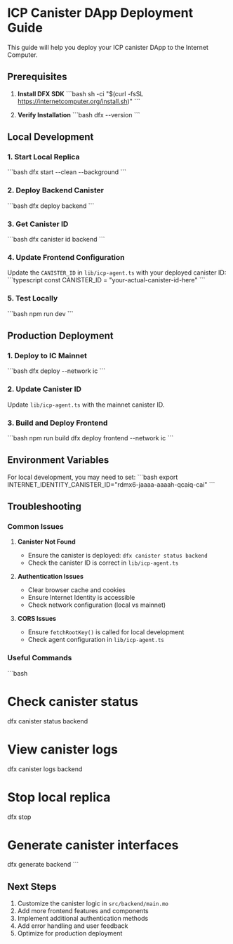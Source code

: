 # ICP Canister DApp Deployment Guide

This guide will help you deploy your ICP canister DApp to the Internet Computer.

## Prerequisites

1. **Install DFX SDK**
   \`\`\`bash
   sh -ci "$(curl -fsSL https://internetcomputer.org/install.sh)"
   \`\`\`

2. **Verify Installation**
   \`\`\`bash
   dfx --version
   \`\`\`

## Local Development

### 1. Start Local Replica
\`\`\`bash
dfx start --clean --background
\`\`\`

### 2. Deploy Backend Canister
\`\`\`bash
dfx deploy backend
\`\`\`

### 3. Get Canister ID
\`\`\`bash
dfx canister id backend
\`\`\`

### 4. Update Frontend Configuration
Update the `CANISTER_ID` in `lib/icp-agent.ts` with your deployed canister ID:
\`\`\`typescript
const CANISTER_ID = "your-actual-canister-id-here"
\`\`\`

### 5. Test Locally
\`\`\`bash
npm run dev
\`\`\`

## Production Deployment

### 1. Deploy to IC Mainnet
\`\`\`bash
dfx deploy --network ic
\`\`\`

### 2. Update Canister ID
Update `lib/icp-agent.ts` with the mainnet canister ID.

### 3. Build and Deploy Frontend
\`\`\`bash
npm run build
dfx deploy frontend --network ic
\`\`\`

## Environment Variables

For local development, you may need to set:
\`\`\`bash
export INTERNET_IDENTITY_CANISTER_ID="rdmx6-jaaaa-aaaah-qcaiq-cai"
\`\`\`

## Troubleshooting

### Common Issues

1. **Canister Not Found**
   - Ensure the canister is deployed: `dfx canister status backend`
   - Check the canister ID is correct in `lib/icp-agent.ts`

2. **Authentication Issues**
   - Clear browser cache and cookies
   - Ensure Internet Identity is accessible
   - Check network configuration (local vs mainnet)

3. **CORS Issues**
   - Ensure `fetchRootKey()` is called for local development
   - Check agent configuration in `lib/icp-agent.ts`

### Useful Commands

\`\`\`bash
# Check canister status
dfx canister status backend

# View canister logs
dfx canister logs backend

# Stop local replica
dfx stop

# Generate canister interfaces
dfx generate backend
\`\`\`

## Next Steps

1. Customize the canister logic in `src/backend/main.mo`
2. Add more frontend features and components
3. Implement additional authentication methods
4. Add error handling and user feedback
5. Optimize for production deployment
